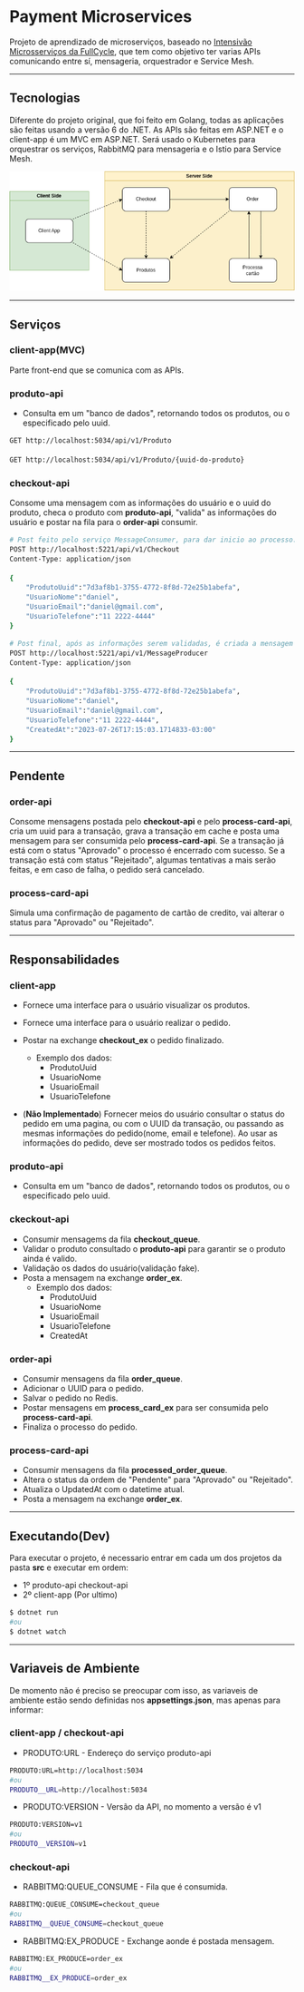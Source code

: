 # Payment Microservices
Projeto de aprendizado de microserviços, baseado no [Intensivão Microsserviços da FullCycle](https://www.youtube.com/playlist?list=PL5aY_NrL1rjuzBYy1Gro6IVDF1BPkPK_m), que tem como objetivo ter varias APIs comunicando entre sí,  mensageria, orquestrador e Service Mesh. 
___
## Tecnologias
Diferente do projeto original, que foi feito em Golang, todas as aplicações são feitas usando a versão 6 do .NET. As APIs são feitas em ASP.NET e o client-app é um MVC em ASP.NET. 
Será usado o Kubernetes para orquestrar os serviços, RabbitMQ para mensageria e o Istio para Service Mesh.

![Diagrama do Projeto](diagramas/servico-payment.png)

___
## Serviços

### client-app(MVC)
Parte front-end que se comunica com as APIs.

### produto-api
- Consulta em um "banco de dados", retornando todos os produtos, ou o especificado pelo uuid.

```sh
GET http://localhost:5034/api/v1/Produto

GET http://localhost:5034/api/v1/Produto/{uuid-do-produto}
```

### checkout-api
Consome uma mensagem com as informações do usuário e o uuid do produto, checa o produto com **produto-api**, "valida" as informações do usuário e postar na fila para o **order-api** consumir.

```sh
# Post feito pelo serviço MessageConsumer, para dar inicio ao processo.
POST http://localhost:5221/api/v1/Checkout
Content-Type: application/json

{
    "ProdutoUuid":"7d3af8b1-3755-4772-8f8d-72e25b1abefa",
    "UsuarioNome":"daniel",
    "UsuarioEmail":"daniel@gmail.com",
    "UsuarioTelefone":"11 2222-4444"
}
```

```sh
# Post final, após as informações serem validadas, é criada a mensagem para o RabbitMQ.
POST http://localhost:5221/api/v1/MessageProducer
Content-Type: application/json

{
    "ProdutoUuid":"7d3af8b1-3755-4772-8f8d-72e25b1abefa",
    "UsuarioNome":"daniel",
    "UsuarioEmail":"daniel@gmail.com",
    "UsuarioTelefone":"11 2222-4444",
    "CreatedAt":"2023-07-26T17:15:03.1714833-03:00"
}
```

___
## Pendente

### order-api
Consome mensagens postada pelo **checkout-api** e pelo **process-card-api**, cria um uuid para a transação, grava a transação em cache e posta uma mensagem para ser consumida pelo **process-card-api**. 
Se a transação já está com o status "Aprovado" o processo é encerrado com sucesso. Se a transação está com status "Rejeitado", algumas tentativas a mais serão feitas, e em caso de falha, o pedido será cancelado.

### process-card-api
Simula uma confirmação de pagamento de cartão de credito, vai alterar o status para "Aprovado" ou "Rejeitado".

___
## Responsabilidades
### client-app
- Fornece uma interface para o usuário visualizar os produtos.
- Fornece uma interface para o usuário realizar o pedido.
- Postar na exchange **checkout_ex** o pedido finalizado.
    - Exemplo dos dados:
        - ProdutoUuid
        - UsuarioNome
        - UsuarioEmail
        - UsuarioTelefone

- (**Não Implementado**) Fornecer meios do usuário consultar o status do pedido em uma pagina, ou com o UUID da transação, ou passando as mesmas informações do pedido(nome, email e telefone). Ao usar as informações do pedido, deve ser mostrado todos os pedidos feitos.

### produto-api
- Consulta em um "banco de dados", retornando todos os produtos, ou o especificado pelo uuid.

### ckeckout-api
- Consumir mensagems da fila **checkout_queue**.
- Validar o produto consultado o **produto-api** para garantir se o produto ainda é valido.
- Validação os dados do usuário(validação fake).
- Posta a mensagem na exchange **order_ex**.
    - Exemplo dos dados:
        - ProdutoUuid
        - UsuarioNome
        - UsuarioEmail
        - UsuarioTelefone
        - CreatedAt

### order-api
- Consumir mensagens da fila **order_queue**.
- Adicionar o UUID para o pedido.
- Salvar o pedido no Redis.
- Postar mensagens em **process_card_ex** para ser consumida pelo **process-card-api**.
- Finaliza o processo do pedido.

### process-card-api
- Consumir mensagens da fila **processed_order_queue**.
- Altera o status da ordem de "Pendente" para "Aprovado" ou "Rejeitado".
- Atualiza o UpdatedAt com o datetime atual.
- Posta a mensagem na exchange **order_ex**.

___
## Executando(Dev)
Para executar o projeto, é necessario entrar em cada um dos projetos da pasta **src** e executar em ordem:

- 1º
    produto-api
    checkout-api
- 2º 
    client-app (Por ultimo)
```sh
$ dotnet run
#ou
$ dotnet watch
```

___
## Variaveis de Ambiente
De momento não é preciso se preocupar com isso, as variaveis de ambiente estão sendo definidas nos **appsettings.json**, mas apenas para informar:

### client-app / checkout-api
- PRODUTO:URL - Endereço do serviço produto-api
```sh
PRODUTO:URL=http://localhost:5034
#ou
PRODUTO__URL=http://localhost:5034
```

- PRODUTO:VERSION - Versão da API, no momento a versão é v1
```sh
PRODUTO:VERSION=v1
#ou
PRODUTO__VERSION=v1
```

### checkout-api
- RABBITMQ:QUEUE_CONSUME - Fila que é consumida.
```sh
RABBITMQ:QUEUE_CONSUME=checkout_queue
#ou
RABBITMQ__QUEUE_CONSUME=checkout_queue
```

- RABBITMQ:EX_PRODUCE - Exchange aonde é postada mensagem.
```sh
RABBITMQ:EX_PRODUCE=order_ex
#ou
RABBITMQ__EX_PRODUCE=order_ex
```
